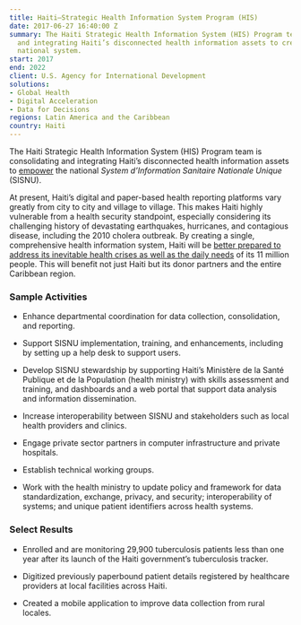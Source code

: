 ```yaml
---
title: Haiti—Strategic Health Information System Program (HIS)
date: 2017-06-27 16:40:00 Z
summary: The Haiti Strategic Health Information System (HIS) Program team is consolidating
  and integrating Haiti’s disconnected health information assets to create a comprehensive
  national system.
start: 2017
end: 2022
client: U.S. Agency for International Development
solutions:
- Global Health
- Digital Acceleration
- Data for Decisions
regions: Latin America and the Caribbean
country: Haiti
---
```


The Haiti Strategic Health Information System (HIS) Program team is consolidating and integrating Haiti’s disconnected health information assets to [empower](https://www.dai.com/news/dai-to-launch-usaid-health-information-system-program-in-haiti) the national *System d’Information Sanitaire Nationale Unique* (SISNU).

At present, Haiti’s digital and paper-based health reporting platforms vary greatly from city to city and village to village. This makes Haiti highly vulnerable from a health security standpoint, especially considering its challenging history of devastating earthquakes, hurricanes, and contagious disease, including the 2010 cholera outbreak. By creating a single, comprehensive health information system, Haiti will be [better prepared to address its inevitable health crises as well as the daily needs](http://dai-global-developments.com/articles/health-system-in-haiti-takes-key-step-by-launching-national-tuberculosis-tracker/) of its 11 million people. This will benefit not just Haiti but its donor partners and the entire Caribbean region.

### Sample Activities

* Enhance departmental coordination for data collection, consolidation, and reporting.

* Support SISNU implementation, training, and enhancements, including by setting up a help desk to support users.

* Develop SISNU stewardship by supporting Haiti’s Ministère de la Santé Publique et de la Population (health ministry) with skills assessment and training, and dashboards and a web portal that support data analysis and information dissemination.

* Increase interoperability between SISNU and stakeholders such as local health providers and clinics.

* Engage private sector partners in computer infrastructure and private hospitals.

* Establish technical working groups.

* Work with the health ministry to update policy and framework for data standardization, exchange, privacy, and security; interoperability of systems; and unique patient identifiers across health systems.

### Select Results

* Enrolled and are monitoring 29,900 tuberculosis patients less than one year after its launch of the Haiti government’s tuberculosis tracker.

* Digitized previously paperbound patient details registered by healthcare providers at local facilities across Haiti.

* Created a mobile application to improve data collection from rural locales.
